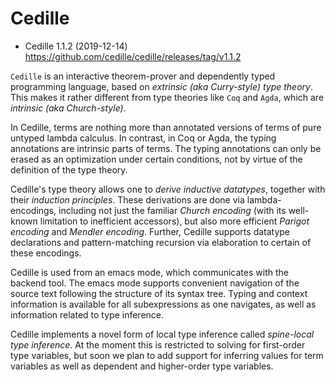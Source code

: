 # Cedille

- Cedille 1.1.2 (2019-12-14)
  https://github.com/cedille/cedille/releases/tag/v1.1.2


`Cedille` is an interactive theorem-prover and dependently typed programming language, based on *extrinsic (aka Curry-style) type theory*. This makes it rather different from type theories like `Coq` and `Agda`, which are *intrinsic (aka Church-style)*.

In Cedille, terms are nothing more than annotated versions of terms of pure untyped lambda calculus. In contrast, in Coq or Agda, the typing annotations are intrinsic parts of terms. The typing annotations can only be erased as an optimization under certain conditions, not by virtue of the definition of the type theory.

Cedille's type theory allows one to *derive inductive datatypes*, together with their *induction principles*. These derivations are done via lambda-encodings, including not just the familiar *Church encoding* (with its well-known limitation to inefficient accessors), but also more efficient *Parigot encoding* and *Mendler encoding*. Further, Cedille supports datatype declarations and pattern-matching recursion via elaboration to certain of these encodings.

Cedille is used from an emacs mode, which communicates with the backend tool. The emacs mode supports convenient navigation of the source text following the structure of its syntax tree. Typing and context information is available for all subexpressions as one navigates, as well as information related to type inference.

Cedille implements a novel form of local type inference called *spine-local type inference*. At the moment this is restricted to solving for first-order type variables, but soon we plan to add support for inferring values for term variables as well as dependent and higher-order type variables.
